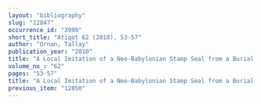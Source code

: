 ```yaml
---
layout: "bibliography"
slug: "12847"
occurrence_id: "3999"
short_title: "Atiqot 62 (2010), 53-57"
author: "Ornan, Tallay"
publication_year: "2010"
title: "A Local Imitation of a Neo-Babylonian Stamp Seal from a Burial Cave Near Gelilot"
volume_no_: "62"
pages: "53-57"
title: "A Local Imitation of a Neo-Babylonian Stamp Seal from a Burial Cave Near Gelilot"
previous_item: "12850"
---
```

